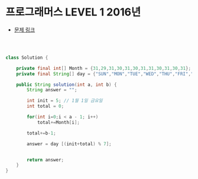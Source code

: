 # 프로그래머스 LEVEL 1 2016년

- [문제 링크](https://programmers.co.kr/learn/courses/30/lessons/12901?language=java)

</br>

```java

class Solution {

    private final int[] Month = {31,29,31,30,31,30,31,31,30,31,30,31};
    private final String[] day = {"SUN","MON","TUE","WED","THU","FRI","SAT"};

    public String solution(int a, int b) {
        String answer = "";

        int init = 5; // 1월 1일 금요일
        int total = 0;

        for(int i=0;i < a - 1; i++)
            total+=Month[i];

        total+=b-1;

        answer = day [(init+total) % 7];


        return answer;
    }
}

```

